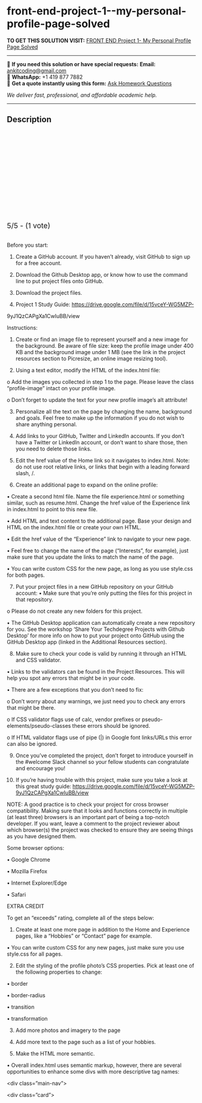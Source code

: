 # front-end-project-1--my-personal-profile-page-solved
**TO GET THIS SOLUTION VISIT:** [FRONT END Project 1- My Personal Profile Page Solved](https://www.ankitcodinghub.com/product/front-end-project-instructions-solved/)


---

📩 **If you need this solution or have special requests:** **Email:** ankitcoding@gmail.com  
📱 **WhatsApp:** +1 419 877 7882  
📄 **Get a quote instantly using this form:** [Ask Homework Questions](https://www.ankitcodinghub.com/services/ask-homework-questions/)

*We deliver fast, professional, and affordable academic help.*

---

<h2>Description</h2>



<div class="kk-star-ratings kksr-auto kksr-align-center kksr-valign-top" data-payload="{&quot;align&quot;:&quot;center&quot;,&quot;id&quot;:&quot;116021&quot;,&quot;slug&quot;:&quot;default&quot;,&quot;valign&quot;:&quot;top&quot;,&quot;ignore&quot;:&quot;&quot;,&quot;reference&quot;:&quot;auto&quot;,&quot;class&quot;:&quot;&quot;,&quot;count&quot;:&quot;1&quot;,&quot;legendonly&quot;:&quot;&quot;,&quot;readonly&quot;:&quot;&quot;,&quot;score&quot;:&quot;5&quot;,&quot;starsonly&quot;:&quot;&quot;,&quot;best&quot;:&quot;5&quot;,&quot;gap&quot;:&quot;4&quot;,&quot;greet&quot;:&quot;Rate this product&quot;,&quot;legend&quot;:&quot;5\/5 - (1 vote)&quot;,&quot;size&quot;:&quot;24&quot;,&quot;title&quot;:&quot;FRONT END Project 1- My Personal Profile Page Solved&quot;,&quot;width&quot;:&quot;138&quot;,&quot;_legend&quot;:&quot;{score}\/{best} - ({count} {votes})&quot;,&quot;font_factor&quot;:&quot;1.25&quot;}">

<div class="kksr-stars">

<div class="kksr-stars-inactive">
            <div class="kksr-star" data-star="1" style="padding-right: 4px">


<div class="kksr-icon" style="width: 24px; height: 24px;"></div>
        </div>
            <div class="kksr-star" data-star="2" style="padding-right: 4px">


<div class="kksr-icon" style="width: 24px; height: 24px;"></div>
        </div>
            <div class="kksr-star" data-star="3" style="padding-right: 4px">


<div class="kksr-icon" style="width: 24px; height: 24px;"></div>
        </div>
            <div class="kksr-star" data-star="4" style="padding-right: 4px">


<div class="kksr-icon" style="width: 24px; height: 24px;"></div>
        </div>
            <div class="kksr-star" data-star="5" style="padding-right: 4px">


<div class="kksr-icon" style="width: 24px; height: 24px;"></div>
        </div>
    </div>

<div class="kksr-stars-active" style="width: 138px;">
            <div class="kksr-star" style="padding-right: 4px">


<div class="kksr-icon" style="width: 24px; height: 24px;"></div>
        </div>
            <div class="kksr-star" style="padding-right: 4px">


<div class="kksr-icon" style="width: 24px; height: 24px;"></div>
        </div>
            <div class="kksr-star" style="padding-right: 4px">


<div class="kksr-icon" style="width: 24px; height: 24px;"></div>
        </div>
            <div class="kksr-star" style="padding-right: 4px">


<div class="kksr-icon" style="width: 24px; height: 24px;"></div>
        </div>
            <div class="kksr-star" style="padding-right: 4px">


<div class="kksr-icon" style="width: 24px; height: 24px;"></div>
        </div>
    </div>
</div>


<div class="kksr-legend" style="font-size: 19.2px;">
            5/5 - (1 vote)    </div>
    </div>
&nbsp;

Before you start:

1. Create a GitHub account. If you haven’t already, visit GitHub to sign up for a free account.

2. Download the Github Desktop app, or know how to use the command line to put project files onto GitHub.

3. Download the project files.

4. Project 1 Study Guide: https://drive.google.com/file/d/15vceY-WG5MZP-

9yJ1QzCAPgXa1CwIuBB/view

Instructions:

1. Create or find an image file to represent yourself and a new image for the background. Be aware of file size: keep the profile image under 400 KB and the background image under 1 MB (see the link in the project resources section to Picresize, an online image resizing tool).

2. Using a text editor, modify the HTML of the index.html file:

o Add the images you collected in step 1 to the page. Please leave the class “profile-image” intact on your profile image.

o Don’t forget to update the text for your new profile image’s alt attribute!

3. Personalize all the text on the page by changing the name, background and goals. Feel free to make up the information if you do not wish to share anything personal.

4. Add links to your GitHub, Twitter and LinkedIn accounts. If you don’t have a Twitter or LinkedIn account, or don’t want to share those, then you need to delete those links.

5. Edit the href value of the Home link so it navigates to index.html. Note: do not use root relative links, or links that begin with a leading forward slash, /.

6. Create an additional page to expand on the online profile:

• Create a second html file. Name the file experience.html or something similar, such as resume.html. Change the href value of the Experience link in index.html to point to this new file.

• Add HTML and text content to the additional page. Base your design and HTML on the index.html file or create your own HTML.

• Edit the href value of the “Experience” link to navigate to your new page.

• Feel free to change the name of the page (“Interests”, for example), just make sure that you update the links to match the name of the page.

• You can write custom CSS for the new page, as long as you use style.css for both pages.

7. Put your project files in a new GitHub repository on your GitHub account: • Make sure that you’re only putting the files for this project in that repository.

o Please do not create any new folders for this project.

• The GitHub Desktop application can automatically create a new repository for you. See the workshop ‘Share Your Techdegree Projects with Github Desktop’ for more info on how to put your project onto GitHub using the GitHub Desktop app (linked in the Additional Resources section).

8. Make sure to check your code is valid by running it through an HTML and CSS validator.

• Links to the validators can be found in the Project Resources. This will help you spot any errors that might be in your code.

• There are a few exceptions that you don’t need to fix:

o Don’t worry about any warnings, we just need you to check any errors that might be there.

o If CSS validator flags use of calc, vendor prefixes or pseudo-elements/pseudo-classes these errors should be ignored.

o If HTML validator flags use of pipe (|) in Google font links/URLs this error can also be ignored.

9. Once you’ve completed the project, don’t forget to introduce yourself in the #welcome Slack channel so your fellow students can congratulate and encourage you!

10. If you’re having trouble with this project, make sure you take a look at this great study guide: https://drive.google.com/file/d/15vceY-WG5MZP-9yJ1QzCAPgXa1CwIuBB/view

NOTE: A good practice is to check your project for cross browser compatibility. Making sure that it looks and functions correctly in multiple (at least three) browsers is an important part of being a top-notch developer. If you want, leave a comment to the project reviewer about which browser(s) the project was checked to ensure they are seeing things as you have designed them.

Some browser options:

• Google Chrome

• Mozilla Firefox

• Internet Explorer/Edge

• Safari

EXTRA CREDIT

To get an “exceeds” rating, complete all of the steps below:

1. Create at least one more page in addition to the Home and Experience pages, like a “Hobbies” or “Contact” page for example.

• You can write custom CSS for any new pages, just make sure you use style.css for all pages.

2. Edit the styling of the profile photo’s CSS properties. Pick at least one of the following properties to change:

• border

• border-radius

• transition

• transformation

3. Add more photos and imagery to the page

4. Add more text to the page such as a list of your hobbies.

5. Make the HTML more semantic.

• Overall index.html uses semantic markup, however, there are several opportunities to enhance some divs with more descriptive tag names:

&lt;div class=”main-nav”&gt;

&lt;div class=”card”&gt;
